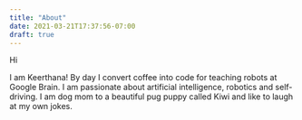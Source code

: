 ```yaml
---
title: "About"
date: 2021-03-21T17:37:56-07:00
draft: true
---
```

Hi

I am Keerthana! By day I convert coffee into code for teaching robots at Google Brain. I am passionate about artificial intelligence, robotics and self-driving. I am dog mom to a beautiful pug puppy called Kiwi and like to laugh at my own jokes. 